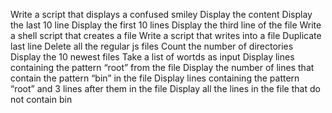 Write a script that displays a confused smiley
Display the content
Display the last 10 line
Display the first 10 lines
Display the third line of the file
Write a shell script that creates a file
Write a script that writes into a file
Duplicate last line
Delete all the regular js files
Count the number of directories
Display the 10 newest files
Take a list of wortds as input
Display lines containing the pattern “root” from the file
Display the number of lines that contain the pattern “bin” in the file
Display lines containing the pattern “root” and 3 lines after them in the file
Display all the lines in the file that do not contain bin
